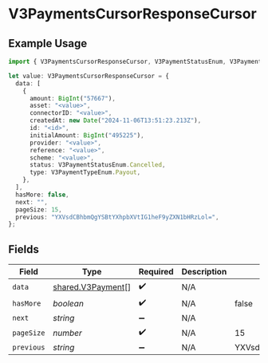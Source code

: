 # V3PaymentsCursorResponseCursor

## Example Usage

```typescript
import { V3PaymentsCursorResponseCursor, V3PaymentStatusEnum, V3PaymentTypeEnum } from "@formance/formance-sdk/sdk/models/shared";

let value: V3PaymentsCursorResponseCursor = {
  data: [
    {
      amount: BigInt("57667"),
      asset: "<value>",
      connectorID: "<value>",
      createdAt: new Date("2024-11-06T13:51:23.213Z"),
      id: "<id>",
      initialAmount: BigInt("495225"),
      provider: "<value>",
      reference: "<value>",
      scheme: "<value>",
      status: V3PaymentStatusEnum.Cancelled,
      type: V3PaymentTypeEnum.Payout,
    },
  ],
  hasMore: false,
  next: "",
  pageSize: 15,
  previous: "YXVsdCBhbmQgYSBtYXhpbXVtIG1heF9yZXN1bHRzLol=",
};
```

## Fields

| Field                                                         | Type                                                          | Required                                                      | Description                                                   | Example                                                       |
| ------------------------------------------------------------- | ------------------------------------------------------------- | ------------------------------------------------------------- | ------------------------------------------------------------- | ------------------------------------------------------------- |
| `data`                                                        | [shared.V3Payment](../../../sdk/models/shared/v3payment.md)[] | :heavy_check_mark:                                            | N/A                                                           |                                                               |
| `hasMore`                                                     | *boolean*                                                     | :heavy_check_mark:                                            | N/A                                                           | false                                                         |
| `next`                                                        | *string*                                                      | :heavy_minus_sign:                                            | N/A                                                           |                                                               |
| `pageSize`                                                    | *number*                                                      | :heavy_check_mark:                                            | N/A                                                           | 15                                                            |
| `previous`                                                    | *string*                                                      | :heavy_minus_sign:                                            | N/A                                                           | YXVsdCBhbmQgYSBtYXhpbXVtIG1heF9yZXN1bHRzLol=                  |